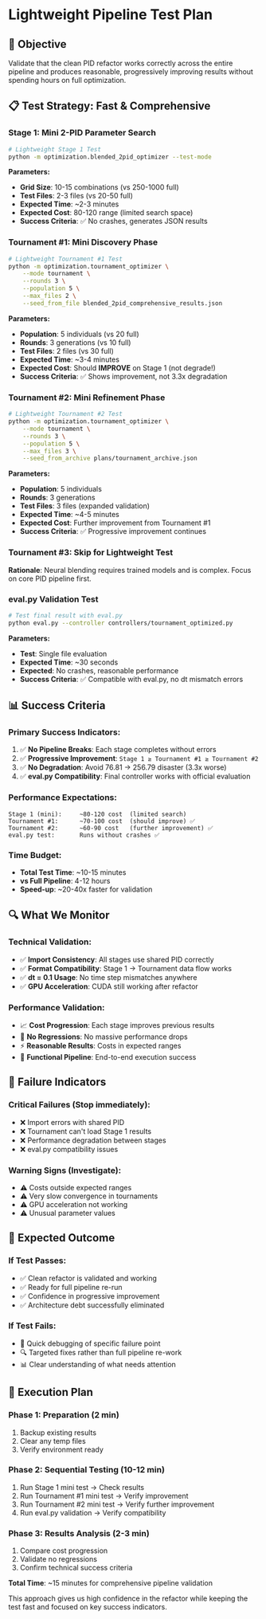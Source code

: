 # Lightweight Pipeline Test Plan

## 🎯 **Objective**
Validate that the clean PID refactor works correctly across the entire pipeline and produces reasonable, progressively improving results without spending hours on full optimization.

## 📋 **Test Strategy: Fast & Comprehensive**

### **Stage 1: Mini 2-PID Parameter Search**
```bash
# Lightweight Stage 1 Test
python -m optimization.blended_2pid_optimizer --test-mode
```

**Parameters:**
- **Grid Size**: 10-15 combinations (vs 250-1000 full)  
- **Test Files**: 2-3 files (vs 20-50 full)
- **Expected Time**: ~2-3 minutes
- **Expected Cost**: 80-120 range (limited search space)
- **Success Criteria**: ✅ No crashes, generates JSON results

### **Tournament #1: Mini Discovery Phase**
```bash
# Lightweight Tournament #1 Test  
python -m optimization.tournament_optimizer \
    --mode tournament \
    --rounds 3 \
    --population 5 \
    --max_files 2 \
    --seed_from_file blended_2pid_comprehensive_results.json
```

**Parameters:**
- **Population**: 5 individuals (vs 20 full)
- **Rounds**: 3 generations (vs 10 full)
- **Test Files**: 2 files (vs 30 full)
- **Expected Time**: ~3-4 minutes
- **Expected Cost**: Should **IMPROVE** on Stage 1 (not degrade!)
- **Success Criteria**: ✅ Shows improvement, not 3.3x degradation

### **Tournament #2: Mini Refinement Phase**
```bash
# Lightweight Tournament #2 Test
python -m optimization.tournament_optimizer \
    --mode tournament \
    --rounds 3 \
    --population 5 \
    --max_files 3 \
    --seed_from_archive plans/tournament_archive.json
```

**Parameters:**
- **Population**: 5 individuals 
- **Rounds**: 3 generations
- **Test Files**: 3 files (expanded validation)
- **Expected Time**: ~4-5 minutes  
- **Expected Cost**: Further improvement from Tournament #1
- **Success Criteria**: ✅ Progressive improvement continues

### **Tournament #3: Skip for Lightweight Test**
**Rationale**: Neural blending requires trained models and is complex. Focus on core PID pipeline first.

### **eval.py Validation Test**  
```bash
# Test final result with eval.py
python eval.py --controller controllers/tournament_optimized.py
```

**Parameters:**
- **Test**: Single file evaluation
- **Expected Time**: ~30 seconds
- **Expected**: No crashes, reasonable performance
- **Success Criteria**: ✅ Compatible with eval.py, no dt mismatch errors

## 📊 **Success Criteria**

### **Primary Success Indicators:**
1. ✅ **No Pipeline Breaks**: Each stage completes without errors
2. ✅ **Progressive Improvement**: `Stage 1 ≥ Tournament #1 ≥ Tournament #2`
3. ✅ **No Degradation**: Avoid 76.81 → 256.79 disaster (3.3x worse)
4. ✅ **eval.py Compatibility**: Final controller works with official evaluation

### **Performance Expectations:**
```
Stage 1 (mini):     ~80-120 cost  (limited search)
Tournament #1:      ~70-100 cost  (should improve) ✅ 
Tournament #2:      ~60-90 cost   (further improvement) ✅
eval.py test:       Runs without crashes ✅
```

### **Time Budget:**
- **Total Test Time**: ~10-15 minutes
- **vs Full Pipeline**: 4-12 hours
- **Speed-up**: ~20-40x faster for validation

## 🔍 **What We Monitor**

### **Technical Validation:**
- ✅ **Import Consistency**: All stages use shared PID correctly
- ✅ **Format Compatibility**: Stage 1 → Tournament data flow works
- ✅ **dt = 0.1 Usage**: No time step mismatches anywhere
- ✅ **GPU Acceleration**: CUDA still working after refactor

### **Performance Validation:**
- 📈 **Cost Progression**: Each stage improves previous results
- 🚫 **No Regressions**: No massive performance drops
- ⚡ **Reasonable Results**: Costs in expected ranges
- 🎯 **Functional Pipeline**: End-to-end execution success

## 🚨 **Failure Indicators**

### **Critical Failures** (Stop immediately):
- ❌ Import errors with shared PID
- ❌ Tournament can't load Stage 1 results
- ❌ Performance degradation between stages
- ❌ eval.py compatibility issues

### **Warning Signs** (Investigate):
- ⚠️ Costs outside expected ranges
- ⚠️ Very slow convergence in tournaments  
- ⚠️ GPU acceleration not working
- ⚠️ Unusual parameter values

## 🎯 **Expected Outcome**

### **If Test Passes:**
- ✅ Clean refactor is validated and working
- ✅ Ready for full pipeline re-run
- ✅ Confidence in progressive improvement
- ✅ Architecture debt successfully eliminated

### **If Test Fails:**
- 🔧 Quick debugging of specific failure point
- 🔍 Targeted fixes rather than full pipeline re-work
- 📊 Clear understanding of what needs attention

## 📝 **Execution Plan**

### **Phase 1: Preparation** (2 min)
1. Backup existing results
2. Clear any temp files
3. Verify environment ready

### **Phase 2: Sequential Testing** (10-12 min)
1. Run Stage 1 mini test → Check results
2. Run Tournament #1 mini test → Verify improvement  
3. Run Tournament #2 mini test → Verify further improvement
4. Run eval.py validation → Verify compatibility

### **Phase 3: Results Analysis** (2-3 min)
1. Compare cost progression
2. Validate no regressions
3. Confirm technical success criteria

**Total Time**: ~15 minutes for comprehensive pipeline validation

This approach gives us high confidence in the refactor while keeping the test fast and focused on key success indicators.